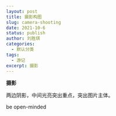 ```yaml
---
layout: post
title: 摄影构图
slug: camera-shooting
date: 2021-10-6
status: publish
author: 刘胜琪
categories: 
  - 默认分类
tags: 
  - 游记
excerpt: 摄影
---
```


**摄影**

两边阴影，中间光亮突出重点，突出图片主体。

be open-minded